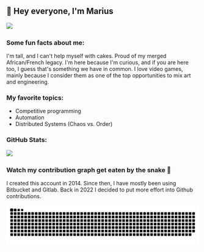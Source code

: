 ## 👋 Hey everyone, I'm Marius

![](https://github.com/Codecritics/Codecritics/blob/main/Images/Codecritics_board.png?raw=true)

### Some fun facts about me:
I'm tall, and I can't help myself with cakes.
Proud of my merged African/French legacy. 
I'm here because I'm curious, and if you are here too, I guess that's something we have in common.
I love video games, mainly because I consider them as one of the top opportunities to mix art and engineering.

### My favorite topics:
- Competitive programming
- Automation
- Distributed Systems (Chaos vs. Order)

### GitHub Stats:

<img src="https://github-readme-streak-stats.herokuapp.com?user=Codecritics&theme=tokyonight" width="700">

### Watch my contribution graph get eaten by the snake 🐍
I created this account in 2014. Since then, I have mostly been using Bitbucket and Gitlab. Back in 2022 I decided 
to put more effort into Github contributions.
<!-- platane/snk works, it just puts it on a new branch -->
<picture>
  <source
    media="(prefers-color-scheme: dark)"
    srcset="https://raw.githubusercontent.com/Codecritics/Codecritics/output/github-snake-dark.svg"
  />
  <source
    media="(prefers-color-scheme: light)"
    srcset="https://raw.githubusercontent.com/Codecritics/Codecritics/output/github-snake.svg"
  />
  <img
    alt="github contribution grid snake animation"
    src="https://raw.githubusercontent.com/Codecritics/Codecritics/output/github-snake.svg"
  />
</picture>

